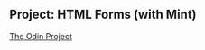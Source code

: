 ## Project: HTML Forms (with Mint)
[The Odin Project](http://www.theodinproject.com/html5-and-css3/html-forms?ref=lnav)